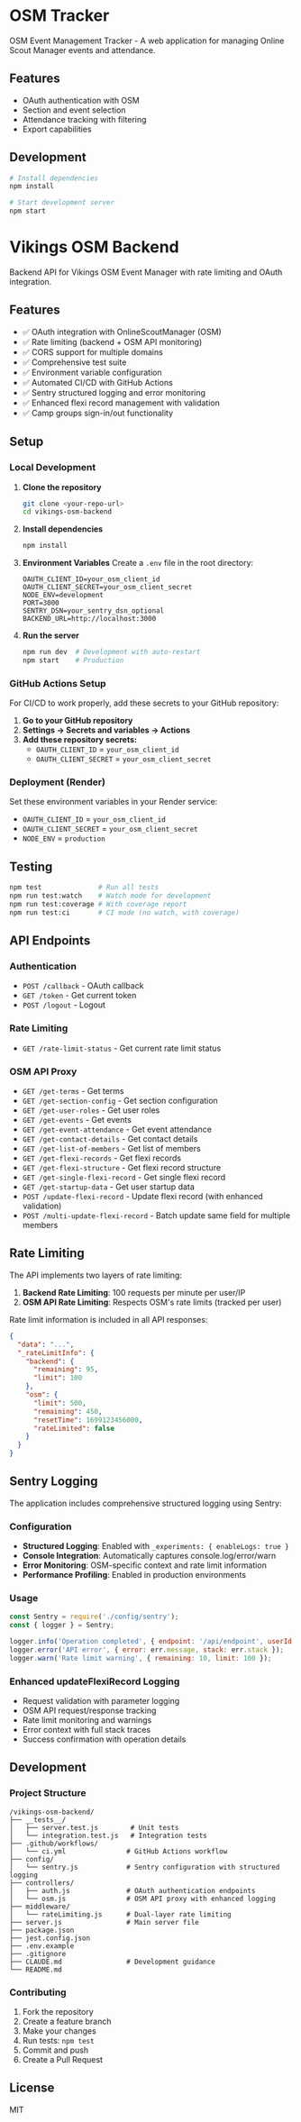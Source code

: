 # OSM Tracker

OSM Event Management Tracker - A web application for managing Online Scout Manager events and attendance.

## Features

- OAuth authentication with OSM
- Section and event selection
- Attendance tracking with filtering
- Export capabilities

## Development

```bash
# Install dependencies
npm install

# Start development server
npm start
```

# Vikings OSM Backend

Backend API for Vikings OSM Event Manager with rate limiting and OAuth integration.

## Features

- ✅ OAuth integration with OnlineScoutManager (OSM)
- ✅ Rate limiting (backend + OSM API monitoring)
- ✅ CORS support for multiple domains
- ✅ Comprehensive test suite
- ✅ Environment variable configuration
- ✅ Automated CI/CD with GitHub Actions
- ✅ Sentry structured logging and error monitoring
- ✅ Enhanced flexi record management with validation
- ✅ Camp groups sign-in/out functionality

## Setup

### Local Development

1. **Clone the repository**
   ```bash
   git clone <your-repo-url>
   cd vikings-osm-backend
   ```

2. **Install dependencies**
   ```bash
   npm install
   ```

3. **Environment Variables**
   Create a `.env` file in the root directory:
   ```env
   OAUTH_CLIENT_ID=your_osm_client_id
   OAUTH_CLIENT_SECRET=your_osm_client_secret
   NODE_ENV=development
   PORT=3000
   SENTRY_DSN=your_sentry_dsn_optional
   BACKEND_URL=http://localhost:3000
   ```

4. **Run the server**
   ```bash
   npm run dev  # Development with auto-restart
   npm start    # Production
   ```

### GitHub Actions Setup

For CI/CD to work properly, add these secrets to your GitHub repository:

1. **Go to your GitHub repository**
2. **Settings → Secrets and variables → Actions**
3. **Add these repository secrets:**
   - `OAUTH_CLIENT_ID` = `your_osm_client_id`
   - `OAUTH_CLIENT_SECRET` = `your_osm_client_secret`

### Deployment (Render)

Set these environment variables in your Render service:
- `OAUTH_CLIENT_ID` = `your_osm_client_id`
- `OAUTH_CLIENT_SECRET` = `your_osm_client_secret`
- `NODE_ENV` = `production`

## Testing

```bash
npm test              # Run all tests
npm run test:watch    # Watch mode for development
npm run test:coverage # With coverage report
npm run test:ci       # CI mode (no watch, with coverage)
```

## API Endpoints

### Authentication
- `POST /callback` - OAuth callback
- `GET /token` - Get current token
- `POST /logout` - Logout

### Rate Limiting
- `GET /rate-limit-status` - Get current rate limit status

### OSM API Proxy
- `GET /get-terms` - Get terms
- `GET /get-section-config` - Get section configuration  
- `GET /get-user-roles` - Get user roles
- `GET /get-events` - Get events
- `GET /get-event-attendance` - Get event attendance
- `GET /get-contact-details` - Get contact details
- `GET /get-list-of-members` - Get list of members
- `GET /get-flexi-records` - Get flexi records
- `GET /get-flexi-structure` - Get flexi record structure
- `GET /get-single-flexi-record` - Get single flexi record
- `GET /get-startup-data` - Get user startup data
- `POST /update-flexi-record` - Update flexi record (with enhanced validation)
- `POST /multi-update-flexi-record` - Batch update same field for multiple members

## Rate Limiting

The API implements two layers of rate limiting:

1. **Backend Rate Limiting**: 100 requests per minute per user/IP
2. **OSM API Rate Limiting**: Respects OSM's rate limits (tracked per user)

Rate limit information is included in all API responses:

```json
{
  "data": "...",
  "_rateLimitInfo": {
    "backend": {
      "remaining": 95,
      "limit": 100
    },
    "osm": {
      "limit": 500,
      "remaining": 450,
      "resetTime": 1699123456000,
      "rateLimited": false
    }
  }
}
```

## Sentry Logging

The application includes comprehensive structured logging using Sentry:

### Configuration
- **Structured Logging**: Enabled with `_experiments: { enableLogs: true }`
- **Console Integration**: Automatically captures console.log/error/warn
- **Error Monitoring**: OSM-specific context and rate limit information
- **Performance Profiling**: Enabled in production environments

### Usage
```javascript
const Sentry = require('./config/sentry');
const { logger } = Sentry;

logger.info('Operation completed', { endpoint: '/api/endpoint', userId: '123' });
logger.error('API error', { error: err.message, stack: err.stack });
logger.warn('Rate limit warning', { remaining: 10, limit: 100 });
```

### Enhanced updateFlexiRecord Logging
- Request validation with parameter logging
- OSM API request/response tracking  
- Rate limit monitoring and warnings
- Error context with full stack traces
- Success confirmation with operation details

## Development

### Project Structure
```
/vikings-osm-backend/
├── __tests__/
│   ├── server.test.js        # Unit tests
│   └── integration.test.js   # Integration tests
├── .github/workflows/
│   └── ci.yml               # GitHub Actions workflow
├── config/
│   └── sentry.js            # Sentry configuration with structured logging
├── controllers/
│   ├── auth.js              # OAuth authentication endpoints
│   └── osm.js               # OSM API proxy with enhanced logging
├── middleware/
│   └── rateLimiting.js      # Dual-layer rate limiting
├── server.js                # Main server file
├── package.json
├── jest.config.json
├── .env.example
├── .gitignore
├── CLAUDE.md                # Development guidance
└── README.md
```

### Contributing

1. Fork the repository
2. Create a feature branch
3. Make your changes
4. Run tests: `npm test`
5. Commit and push
6. Create a Pull Request

## License

MIT